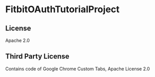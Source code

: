 # FitbitOAuthTutorialProject

## License
Apache 2.0

## Third Party License
Contains code of Google Chrome Custom Tabs, Apache License 2.0
